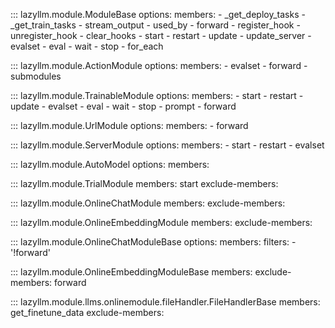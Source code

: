 
::: lazyllm.module.ModuleBase
    options:
      members:
      - _get_deploy_tasks
      - _get_train_tasks
      - stream_output
      - used_by
      - forward
      - register_hook
      - unregister_hook
      - clear_hooks
      - start
      - restart
      - update
      - update_server
      - evalset
      - eval
      - wait
      - stop
      - for_each
        
::: lazyllm.module.ActionModule
    options:
      members:
      - evalset
      - forward
      - submodules

::: lazyllm.module.TrainableModule
    options:
      members:
      - start
      - restart
      - update
      - evalset
      - eval
      - wait
      - stop
      - prompt
      - forward

::: lazyllm.module.UrlModule
    options:
      members:
      - forward

::: lazyllm.module.ServerModule
    options:
      members:
      - start
      - restart
      - evalset

::: lazyllm.module.AutoModel
    options:
      members:

::: lazyllm.module.TrialModule
    members: start
    exclude-members:

::: lazyllm.module.OnlineChatModule
    members:
    exclude-members:

::: lazyllm.module.OnlineEmbeddingModule
    members:
    exclude-members:

::: lazyllm.module.OnlineChatModuleBase
    options:
      members:
      filters:
      - '!forward'

::: lazyllm.module.OnlineEmbeddingModuleBase
    members:
    exclude-members: forward
    
::: lazyllm.module.llms.onlinemodule.fileHandler.FileHandlerBase
    members: get_finetune_data
    exclude-members: 
    